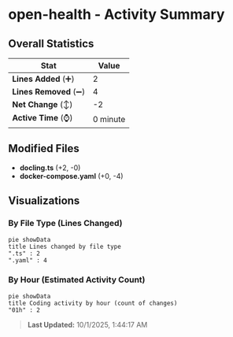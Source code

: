 # open-health - Activity Summary 

## Overall Statistics

| Stat                   | Value                                                             |
| ---------------------- | ----------------------------------------------------------------- |
| **Lines Added** (➕)   | 2                                          |
| **Lines Removed** (➖) | 4                                        |
| **Net Change** (↕)    | -2                |
| **Active Time** (⌚)   | 0 minute |


## Modified Files
- **docling.ts** (+2, -0)
- **docker-compose.yaml** (+0, -4)

## Visualizations

### By File Type (Lines Changed)

```mermaid
pie showData
title Lines changed by file type
".ts" : 2
".yaml" : 4
```

### By Hour (Estimated Activity Count)

```mermaid
pie showData
title Coding activity by hour (count of changes)
"01h" : 2
```


> **Last Updated:** 10/1/2025, 1:44:17 AM